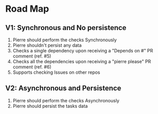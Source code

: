 # Road Map

## V1: Synchronous and No persistence

1. Pierre should perform the checks Synchronously
1. Pierre shouldn't persist any data
1. Checks a single dependency upon receiving a "Depends on #<ISSUE>" PR comment (ref. #5)
1. Checks all the dependencies upon receiving a "pierre please" PR comment (ref. #6)
1. Supports checking Issues on other repos 

## V2: Asynchronous and Persistence

1. Pierre should perform the checks Asynchronously
1. Pierre should persist the tasks data

